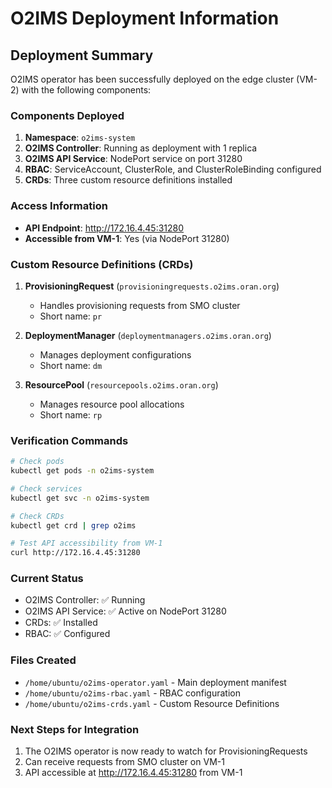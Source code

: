 # O2IMS Deployment Information

## Deployment Summary
O2IMS operator has been successfully deployed on the edge cluster (VM-2) with the following components:

### Components Deployed
1. **Namespace**: `o2ims-system`
2. **O2IMS Controller**: Running as deployment with 1 replica
3. **O2IMS API Service**: NodePort service on port 31280
4. **RBAC**: ServiceAccount, ClusterRole, and ClusterRoleBinding configured
5. **CRDs**: Three custom resource definitions installed

### Access Information
- **API Endpoint**: http://172.16.4.45:31280
- **Accessible from VM-1**: Yes (via NodePort 31280)

### Custom Resource Definitions (CRDs)
1. **ProvisioningRequest** (`provisioningrequests.o2ims.oran.org`)
   - Handles provisioning requests from SMO cluster
   - Short name: `pr`

2. **DeploymentManager** (`deploymentmanagers.o2ims.oran.org`)
   - Manages deployment configurations
   - Short name: `dm`

3. **ResourcePool** (`resourcepools.o2ims.oran.org`)
   - Manages resource pool allocations
   - Short name: `rp`

### Verification Commands
```bash
# Check pods
kubectl get pods -n o2ims-system

# Check services
kubectl get svc -n o2ims-system

# Check CRDs
kubectl get crd | grep o2ims

# Test API accessibility from VM-1
curl http://172.16.4.45:31280
```

### Current Status
- O2IMS Controller: ✅ Running
- O2IMS API Service: ✅ Active on NodePort 31280
- CRDs: ✅ Installed
- RBAC: ✅ Configured

### Files Created
- `/home/ubuntu/o2ims-operator.yaml` - Main deployment manifest
- `/home/ubuntu/o2ims-rbac.yaml` - RBAC configuration
- `/home/ubuntu/o2ims-crds.yaml` - Custom Resource Definitions

### Next Steps for Integration
1. The O2IMS operator is now ready to watch for ProvisioningRequests
2. Can receive requests from SMO cluster on VM-1
3. API accessible at http://172.16.4.45:31280 from VM-1